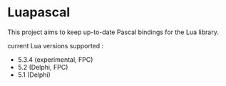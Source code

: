 # Luapascal

This project aims to keep up-to-date Pascal bindings for the Lua library. 

current Lua versions supported :
- 5.3.4 (experimental, FPC)
- 5.2 (Delphi, FPC)
- 5.1 (Delphi)
